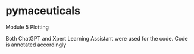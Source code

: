# pymaceuticals
 Module 5 Plotting

 Both ChatGPT and Xpert Learning Assistant were used for the code.
 Code is annotated accordingly
